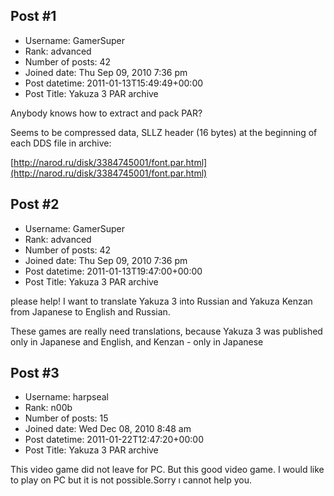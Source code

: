 ## Post #1
- Username: GamerSuper
- Rank: advanced
- Number of posts: 42
- Joined date: Thu Sep 09, 2010 7:36 pm
- Post datetime: 2011-01-13T15:49:49+00:00
- Post Title: Yakuza 3 PAR archive

Anybody knows how to extract and pack PAR?

Seems to be compressed data, SLLZ header (16 bytes) at the beginning of each DDS file in archive:

[http://narod.ru/disk/3384745001/font.par.html](http://narod.ru/disk/3384745001/font.par.html)
## Post #2
- Username: GamerSuper
- Rank: advanced
- Number of posts: 42
- Joined date: Thu Sep 09, 2010 7:36 pm
- Post datetime: 2011-01-13T19:47:00+00:00
- Post Title: Yakuza 3 PAR archive

please help!
I want to translate Yakuza 3 into Russian
and Yakuza Kenzan from Japanese to English and Russian.

These games are really need translations, because Yakuza 3 was published only in Japanese and English, and Kenzan - only in Japanese
## Post #3
- Username: harpseal
- Rank: n00b
- Number of posts: 15
- Joined date: Wed Dec 08, 2010 8:48 am
- Post datetime: 2011-01-22T12:47:20+00:00
- Post Title: Yakuza 3 PAR archive

This video game did not leave for PC. But this good video game. I would like to play on PC but it is not possible.Sorry ı cannot help you.
